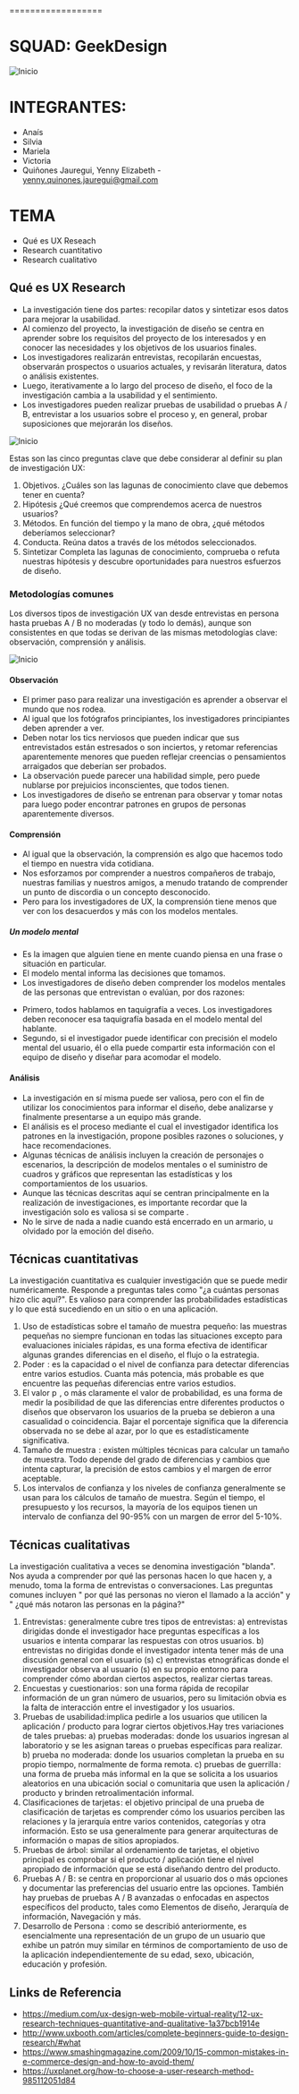 
==================
# SQUAD: GeekDesign

![Inicio](images/squad.png)

# INTEGRANTES:  
- Anaís
- Silvia
- Mariela
- Victoria
- Quiñones Jauregui, Yenny Elizabeth - yenny.quinones.jauregui@gmail.com

# TEMA
- Qué es UX Reseach
- Research cuantitativo
- Research cualitativo


## Qué es UX Research

- La investigación tiene dos partes: recopilar datos y sintetizar esos datos para mejorar la usabilidad.
- Al comienzo del proyecto, la investigación de diseño se centra en aprender sobre los requisitos del proyecto de los interesados ​​y en conocer las necesidades y los objetivos de los usuarios finales.
- Los investigadores realizarán entrevistas, recopilarán encuestas, observarán prospectos o usuarios actuales, y revisarán literatura, datos o análisis existentes.
- Luego, iterativamente a lo largo del proceso de diseño, el foco de la investigación cambia a la usabilidad y el sentimiento. 
- Los investigadores pueden realizar pruebas de usabilidad o pruebas A / B, entrevistar a los usuarios sobre el proceso y, en general, probar suposiciones que mejorarán los diseños.


![Inicio](assets/images/ux-research.png)


Estas son las cinco preguntas clave que debe considerar al definir su plan de investigación UX:
1. Objetivos. ¿Cuáles son las lagunas de conocimiento clave que debemos tener en cuenta?
1. Hipótesis ¿Qué creemos que comprendemos acerca de nuestros usuarios?
2. Métodos. En función del tiempo y la mano de obra, ¿qué métodos deberíamos seleccionar?
3. Conducta. Reúna datos a través de los métodos seleccionados.
4. Sintetizar Completa las lagunas de conocimiento, comprueba o refuta nuestras hipótesis y descubre oportunidades para nuestros esfuerzos de diseño.


### Metodologías comunes
Los diversos tipos de investigación UX van desde entrevistas en persona hasta pruebas A / B no moderadas (y todo lo demás), aunque son consistentes en que todas se derivan de las mismas metodologías clave: observación, comprensión y análisis.

![Inicio](assets/images/metodos.png)


#### Observación
- El primer paso para realizar una investigación es aprender a observar el mundo que nos rodea.
- Al igual que los fotógrafos principiantes, los investigadores principiantes deben aprender a ver. 
- Deben notar los tics nerviosos que pueden indicar que sus entrevistados están estresados ​​o son inciertos, y retomar referencias aparentemente menores que pueden reflejar creencias o pensamientos arraigados que deberían ser probados.
- La observación puede parecer una habilidad simple, pero puede nublarse por prejuicios inconscientes, que todos tienen. 
- Los investigadores de diseño se entrenan para observar y tomar notas para luego poder encontrar patrones en grupos de personas aparentemente diversos.

#### Comprensión
- Al igual que la observación, la comprensión es algo que hacemos todo el tiempo en nuestra vida cotidiana.
- Nos esforzamos por comprender a nuestros compañeros de trabajo, nuestras familias y nuestros amigos, a menudo tratando de comprender un punto de discordia o un concepto desconocido. 
- Pero para los investigadores de UX, la comprensión tiene menos que ver con los desacuerdos y más con los modelos mentales.

##### Un modelo mental
- Es la imagen que alguien tiene en mente cuando piensa en una frase o situación en particular. 
- El modelo mental informa las decisiones que tomamos.
- Los investigadores de diseño deben comprender los modelos mentales de las personas que entrevistan o evalúan, por dos razones: 
* Primero, todos hablamos en taquigrafía a veces. Los investigadores deben reconocer esa taquigrafía basada en el modelo mental del hablante. 
* Segundo, si el investigador puede identificar con precisión el modelo mental del usuario, él o ella puede compartir esta información con el equipo de diseño y diseñar para acomodar el modelo.

#### Análisis
- La investigación en sí misma puede ser valiosa, pero con el fin de utilizar los conocimientos para informar el diseño, debe analizarse y finalmente presentarse a un equipo más grande. 
- El análisis es el proceso mediante el cual el investigador identifica los patrones en la investigación, propone posibles razones o soluciones, y hace recomendaciones.
- Algunas técnicas de análisis incluyen la creación de personajes o escenarios, la descripción de modelos mentales o el suministro de cuadros y gráficos que representan las estadísticas y los comportamientos de los usuarios.
- Aunque las técnicas descritas aquí se centran principalmente en la realización de investigaciones, es importante recordar que la investigación solo es valiosa si se comparte .
- No le sirve de nada a nadie cuando está encerrado en un armario, u olvidado por la emoción del diseño.

## Técnicas cuantitativas

La investigación cuantitativa es cualquier investigación que se puede medir numéricamente. Responde a preguntas tales como "¿a cuántas personas hizo clic aquí?". Es valioso para comprender las probabilidades estadísticas y lo que está sucediendo en un sitio o en una aplicación.

1. Uso de estadísticas sobre el tamaño de muestra  pequeño: las muestras pequeñas no siempre funcionan en todas las situaciones excepto para evaluaciones iniciales rápidas, es una forma efectiva de identificar algunas grandes diferencias en el diseño, el flujo o la estrategia.
2. Poder  : es la capacidad o el nivel de confianza para detectar diferencias entre varios estudios. Cuanta más potencia, más probable es que encuentre las pequeñas diferencias entre varios estudios.
3. El valor p  , o más claramente el valor de probabilidad, es una forma de medir la posibilidad de que las diferencias entre diferentes productos o diseños que observaron los usuarios de la prueba se debieron a una casualidad o coincidencia. Bajar el porcentaje significa que la diferencia observada no se debe al azar, por lo que es estadísticamente significativa.
4. Tamaño de muestra  : existen múltiples técnicas para calcular un tamaño de muestra. Todo depende del grado de diferencias y cambios que intenta capturar, la precisión de estos cambios y el margen de error aceptable.
5. Los intervalos de confianza y los niveles de confianza generalmente se usan para los cálculos de tamaño de muestra. Según el tiempo, el presupuesto y los recursos, la mayoría de los equipos tienen un intervalo de confianza del 90-95% con un margen de error del 5-10%.


## Técnicas cualitativas
La investigación cualitativa a veces se denomina investigación "blanda". Nos ayuda a comprender por qué las personas hacen lo que hacen y, a menudo, toma la forma de entrevistas o conversaciones. Las preguntas comunes incluyen " por qué las personas no vieron el llamado a la acción" y " ¿qué más notaron las personas en la página?"

1. Entrevistas : generalmente cubre tres tipos de entrevistas:
a) entrevistas dirigidas donde el investigador hace preguntas específicas a los usuarios e intenta comparar las respuestas con otros usuarios.
b) entrevistas no dirigidas donde el investigador intenta tener más de una discusión general con el usuario (s)
c) entrevistas etnográficas donde el investigador observa al usuario (s) en su propio entorno para comprender cómo abordan ciertos aspectos, realizar ciertas tareas.
2. Encuestas y cuestionarios : son una forma rápida de recopilar información de un gran número de usuarios, pero su limitación obvia es la falta de interacción entre el investigador y los usuarios.
3. Pruebas de usabilidad:implica pedirle a los usuarios que utilicen la aplicación / producto para lograr ciertos objetivos.Hay tres variaciones de tales pruebas:
a) pruebas moderadas: donde los usuarios ingresan al laboratorio y se les asignan tareas o pruebas específicas para realizar.
b) prueba no moderada: donde los usuarios completan la prueba en su propio tiempo, normalmente de forma remota.
c) pruebas de guerrilla : una forma de prueba más informal en la que se solicita a los usuarios aleatorios en una ubicación social o comunitaria que usen la aplicación / producto y brinden retroalimentación informal.
4. Clasificaciones de tarjetas : el objetivo principal de una prueba de clasificación de tarjetas es comprender cómo los usuarios perciben las relaciones y la jerarquía entre varios contenidos, categorías y otra información. Esto se usa generalmente para generar arquitecturas de información o mapas de sitios apropiados.
5. Pruebas de árbol: similar al ordenamiento de tarjetas, el objetivo principal es comprobar si el producto / aplicación tiene el nivel apropiado de información que se está diseñando dentro del producto.
6. Pruebas A / B : se centra en proporcionar al usuario dos o más opciones y documentar las preferencias del usuario entre las opciones. También hay pruebas de pruebas A / B avanzadas o enfocadas en aspectos específicos del producto, tales como Elementos de diseño, Jerarquía de información, Navegación y más.
7. Desarrollo de Persona  : como se describió anteriormente, es esencialmente una representación de un grupo de un usuario que exhibe un patrón muy similar en términos de comportamiento de uso de la aplicación independientemente de su edad, sexo, ubicación, educación y profesión.


## Links de Referencia
- https://medium.com/ux-design-web-mobile-virtual-reality/12-ux-research-techniques-quantitative-and-qualitative-1a37bcb1914e
- http://www.uxbooth.com/articles/complete-beginners-guide-to-design-research/#what
- https://www.smashingmagazine.com/2009/10/15-common-mistakes-in-e-commerce-design-and-how-to-avoid-them/
- https://uxplanet.org/how-to-choose-a-user-research-method-985112051d84
